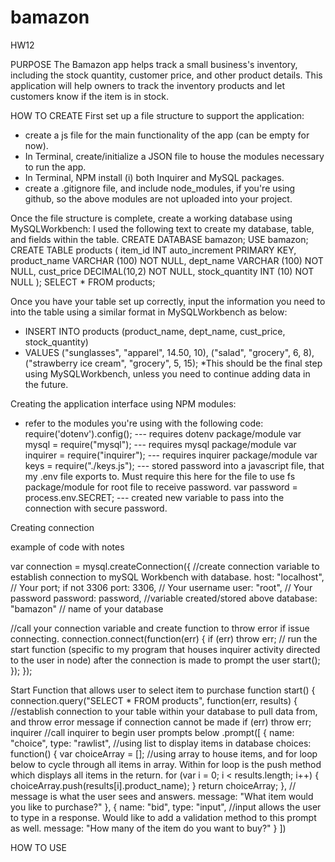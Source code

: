 # bamazon
HW12

PURPOSE
The Bamazon app helps track a small business's inventory, including the stock quantity, customer price, and other product details. This application will help owners to track the inventory products and let customers know if the item is in stock. 

HOW TO CREATE
First set up a file structure to support the application: 
- create a js file for the main functionality of the app (can be empty for now).
- In Terminal, create/initialize a JSON file to house the modules necessary to run the app.
- In Terminal, NPM install (i) both Inquirer and MySQL packages. 
- create a .gitignore file, and include node_modules, if you're using github, so the above modules are not uploaded into your project. 

Once the file structure is complete, create a working database using MySQLWorkbench: 
I used the following text to create my database, table, and fields within the table. 
    CREATE DATABASE bamazon;
    USE bamazon;
    CREATE TABLE products (
    item_id INT auto_increment PRIMARY KEY,
    product_name VARCHAR (100) NOT NULL,
    dept_name VARCHAR (100) NOT NULL,
    cust_price DECIMAL(10,2) NOT NULL,
    stock_quantity INT (10) NOT NULL
    );
    SELECT * FROM products;

Once you have your table set up correctly, input the information you need to into the table using a similar format in MySQLWorkbench as below: 
- INSERT INTO products (product_name, dept_name, cust_price, stock_quantity)
- VALUES ("sunglasses", "apparel", 14.50, 10), ("salad", "grocery", 6, 8), ("strawberry ice cream", "grocery", 5, 15);
*This should be the final step using MySQLWorkbench, unless you need to continue adding data in the future. 

Creating the application interface using NPM modules: 
- refer to the modules you're using with the following code: 
    require('dotenv').config(); --- requires dotenv package/module
    var mysql = require("mysql"); --- requires mysql package/module
    var inquirer = require("inquirer"); --- requires inquirer package/module
    var keys = require("./keys.js"); --- stored password into a javascript file, that my .env file exports to. Must require this here for the file to use fs package/module for root file to receive password. 
    var password = process.env.SECRET; --- created new variable to pass into the connection with secure password. 


Creating connection

example of code with notes

var connection = mysql.createConnection({
    //create connection variable to establish connection to mySQL Workbench with database.
  host: "localhost",
  // Your port; if not 3306
  port: 3306,
  // Your username
  user: "root",
  // Your password
  password: password,
  //variable created/stored above
  database: "bamazon"
  // name of your database

//call your connection variable and create function to throw error if issue connecting.
connection.connect(function(err) {
  if (err) throw err;
  // run the start function (specific to my program that houses inquirer activity directed to the user in node) after the connection is made to prompt the user
  start();
});
});

Start Function that allows user to select item to purchase
function start() {
    connection.query("SELECT * FROM products", function(err, results) {
        //establish connection to your table within your database to pull data from, and throw error message if connection cannot be made
        if (err) throw err;
    inquirer
    //call inquirer to begin user prompts below
      .prompt([
        {
          name: "choice",
          type: "rawlist",
          //using list to display items in database
          choices: function() {
            var choiceArray = [];
            //using array to house items, and for loop below to cycle through all items in array. Within for loop is the push method which displays all items in the return. 
            for (var i = 0; i < results.length; i++) {
                choiceArray.push(results[i].product_name);
            } 
            return choiceArray;
          },
          // message is what the user sees and answers. 
          message: "What item would you like to purchase?"
        },
        {
          name: "bid",
          type: "input",
          //input allows the user to type in a response. Would like to add a validation method to this prompt as well. 
          message: "How many of the item do you want to buy?"
        }
      ])
      

HOW TO USE